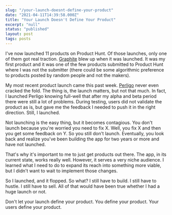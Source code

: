 ```yaml
---
slug: "/your-launch-doesnt-define-your-product"
date: "2021-04-11T14:39:58.000Z"
title: "Your Launch Doesn't Define Your Product"
excerpt: "null"
status: "published"
layout: post
tags: posts
---
```

I've now launched 11 products on Product Hunt. Of those launches, only one of them got real traction. [Graphite](<https://graphitedocs.com/>) blew up when it was launched. It was my first product and it was one of the few products submitted to Product Hunt where I was not the submitter (there could be some algorithmic preference to products posted by random people and not the makers).

My most recent product launch came this past week. [Perligo](<https://perligo.io/>) never even cracked the fold. The thing is, the launch matters, but not that much. In fact, I launched Perligo knowing full-well that after my alpha and beta period there were still a lot of problems. During testing, users did not validate the product as is, but gave me the feedback I needed to push it in the right direction. Still, I launched.

Not launching is the easy thing, but it becomes contagious. You don't launch because you're worried you need to fix X. Well, you fix X and then you get some feedback on Y. So you still don't launch. Eventually, you look back and realize you've been building the app for two years or more and have not launched.

That's why it's important to me to just get products out there. The app, in its current state, works really well. However, it serves a very niche audience. I learned what I need to do to expand its reach into something more viable, but I didn't want to wait to implement those changes.

So I launched, and it flopped. So what? I still have to build. I still have to hustle. I still have to sell. All of that would have been true whether I had a huge launch or not.

Don't let your launch define your product. You define your product. Your users define your product.


  